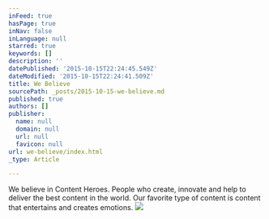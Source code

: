 ```yaml
---
inFeed: true
hasPage: true
inNav: false
inLanguage: null
starred: true
keywords: []
description: ''
datePublished: '2015-10-15T22:24:45.549Z'
dateModified: '2015-10-15T22:24:41.509Z'
title: We Believe
sourcePath: _posts/2015-10-15-we-believe.md
published: true
authors: []
publisher:
  name: null
  domain: null
  url: null
  favicon: null
url: we-believe/index.html
_type: Article

---
```

We believe in Content Heroes.  People who create, innovate and help to deliver the best content in the world.  Our favorite type of content is content that entertains and creates emotions.
![](https://the-grid-user-content.s3-us-west-2.amazonaws.com/71f6574b-cf18-4407-9517-46aec23060a8.png)